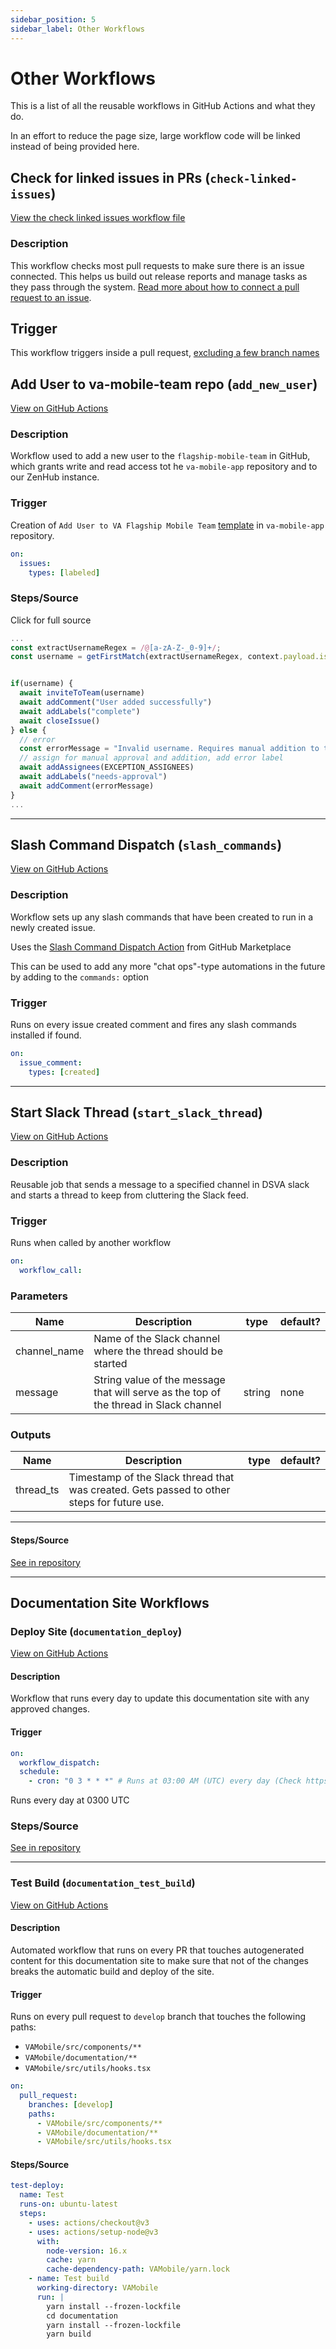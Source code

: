 ```yaml
---
sidebar_position: 5
sidebar_label: Other Workflows
---
```

# Other Workflows

This is a list of all the reusable workflows in GitHub Actions and what they do.

In an effort to reduce the page size, large workflow code will be linked instead of being provided here.

## Check for linked issues in PRs (`check-linked-issues`)

[View the check linked issues workflow file](https://github.com/department-of-veterans-affairs/va-mobile-app/actions/workflows/check-linked-issues.yml)

### Description

This workflow checks most pull requests to make sure there is an issue connected. This helps us build out release reports and manage tasks as they pass through the system. [Read more about how to connect a pull request to an issue](https://docs.github.com/en/issues/tracking-your-work-with-issues/using-issues/linking-a-pull-request-to-an-issue).

## Trigger

This workflow triggers inside a pull request, [excluding a few branch names](https://github.com/department-of-veterans-affairs/va-mobile-app/actions/workflows/check-linked-issues.yml#L17)

## Add User to va-mobile-team repo (`add_new_user`)

[View on GitHub Actions](https://github.com/department-of-veterans-affairs/va-mobile-app/actions/workflows/add_new_user.yml)

### Description

Workflow used to add a new user to the `flagship-mobile-team` in GitHub, which grants write and read access tot he `va-mobile-app` repository and to our ZenHub instance. 

### Trigger

Creation of `Add User to VA Flagship Mobile Team` [template](https://github.com/department-of-veterans-affairs/va-mobile-app/issues/new/choose) in `va-mobile-app` repository. 

```yaml
on:
  issues:
    types: [labeled]
```

### Steps/Source

 Click for full source

```javascript
...
const extractUsernameRegex = /@[a-zA-Z-_0-9]+/;
const username = getFirstMatch(extractUsernameRegex, context.payload.issue.body).substring(1);


if(username) {
  await inviteToTeam(username)
  await addComment("User added successfully")
  await addLabels("complete")
  await closeIssue()
} else {
  // error
  const errorMessage = "Invalid username. Requires manual addition to team"
  // assign for manual approval and addition, add error label
  await addAssignees(EXCEPTION_ASSIGNEES)
  await addLabels("needs-approval")
  await addComment(errorMessage)
}
...
```



* * *

## Slash Command Dispatch (`slash_commands`)

[View on GitHub Actions](https://github.com/department-of-veterans-affairs/va-mobile-app/actions/workflows/slash_commands.yml)

### Description

Workflow sets up any slash commands that have been created to run in a newly created issue. 

Uses the [Slash Command Dispatch Action](https://github.com/peter-evans/slash-command-dispatch) from GitHub Marketplace

This can be used to add any more "chat ops"-type automations in the future by adding to the `commands:` option

### Trigger

Runs on every issue created comment and fires any slash commands installed if found.

```yaml
on:
  issue_comment:
    types: [created]
```

* * *

## Start Slack Thread (`start_slack_thread`)

[View on GitHub Actions](https://github.com/department-of-veterans-affairs/va-mobile-app/actions/workflows/start_slack_thread.yml)

### Description

Reusable job that sends a message to a specified channel in DSVA slack and starts a thread to keep from cluttering the Slack feed.

### Trigger
Runs when called by another workflow

```yaml
on:
  workflow_call:
```

### Parameters

| Name         | Description                                                                           | type   | default? |
| ------------ | ------------------------------------------------------------------------------------- | ------ | -------- |
| channel_name | Name of the Slack channel where the thread should be started                          |        |          |
| message      | String value of the message that will serve as the top of the thread in Slack channel | string | none     |

### Outputs

| Name      | Description                                                                                | type | default? |
| --------- | ------------------------------------------------------------------------------------------ | ---- | -------- |
| thread_ts | Timestamp of the Slack thread that was created. Gets passed to other steps for future use. |      |          |

* * *


#### Steps/Source

[See in repository](https://github.com/department-of-veterans-affairs/va-mobile-app/blob/develop/.github/workflows/update_testrail_run.yml)

* * *

## Documentation Site Workflows

### Deploy Site (`documentation_deploy`)

[View on GitHub Actions](https://github.com/department-of-veterans-affairs/va-mobile-app/actions/workflows/documentation_deploy.yml)

#### Description

Workflow that runs every day to update this documentation site with any approved changes.

#### Trigger

```yaml
on:
  workflow_dispatch:
  schedule:
    - cron: "0 3 * * *" # Runs at 03:00 AM (UTC) every day (Check https://crontab.guru/)
```

Runs every day at 0300 UTC

### Steps/Source

[See in repository](https://github.com/department-of-veterans-affairs/va-mobile-app/blob/develop/.github/workflows/documentation_deploy.yml)

* * *

### Test Build (`documentation_test_build`)

[View on GitHub Actions](https://github.com/department-of-veterans-affairs/va-mobile-app/actions/workflows/documentation_test_build.yml)

#### Description

Automated workflow that runs on every PR that touches autogenerated content for this documentation site to make sure that not of the changes breaks the automatic build and deploy of the site. 

#### Trigger

Runs on every pull request to `develop` branch that touches the following paths:

-   `VAMobile/src/components/**`
-   `VAMobile/documentation/**`
-   `VAMobile/src/utils/hooks.tsx`

```yaml
on:
  pull_request:
    branches: [develop]
    paths: 
      - VAMobile/src/components/**
      - VAMobile/documentation/**
      - VAMobile/src/utils/hooks.tsx
```

#### Steps/Source

```yaml
test-deploy:
  name: Test
  runs-on: ubuntu-latest
  steps:
    - uses: actions/checkout@v3
    - uses: actions/setup-node@v3
      with:
        node-version: 16.x
        cache: yarn
        cache-dependency-path: VAMobile/yarn.lock
    - name: Test build
      working-directory: VAMobile
      run: |
        yarn install --frozen-lockfile
        cd documentation
        yarn install --frozen-lockfile
        yarn build
```
